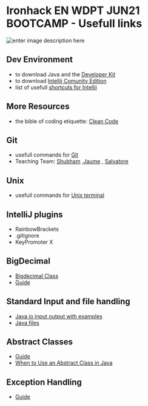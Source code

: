 # Ironhack EN WDPT JUN21 BOOTCAMP - Usefull links

![enter image description here](https://avatars.githubusercontent.com/u/54281267?s=280&v=4)

## Dev Environment



 - to download Java  and the [Developer Kit](https://www.oracle.com/java/technologies/javase-jdk11-downloads.html) 
 - to download [Intellij Comunity Edition](https://www.jetbrains.com/idea/download/#section=windows)
 - list of usefull [shortcuts for Intellij](https://resources.jetbrains.com/storage/products/intellij-idea/docs/IntelliJIDEA_ReferenceCard.pdf) 


## More Resources

- the bible of coding etiquette: [Clean Code](https://www.oreilly.com/library/view/clean-code-a/9780136083238/) 


## Git
- usefull commands for [Git](https://education.github.com/git-cheat-sheet-education.pdf)
- Teaching Team: [Shubham](https://github.com/shubham0794x) ,[Jaume](https://github.com/jaume-ironhack) , [Salvatore](https://github.com/scorsaro-ironhack)

## Unix
- usefull commands for [Unix terminal](https://www-users.york.ac.uk/~pjh503/commands.html)

## IntelliJ plugins
- RainbowBrackets
- .gitIgnore
- KeyPromoter X

## BigDecimal
- [Bigdecimal Class](https://www.geeksforgeeks.org/bigdecimal-class-java/)
- [Guide](https://www.tutorialspoint.com/java/math/java_math_bigdecimal.htm)

## Standard Input and file handling
- [Java io input output with examples](https://www.geeksforgeeks.org/java-io-input-output-in-java-with-examples/)
- [Java files](https://www.tutorialspoint.com/java/java_files_io.htm)

## Abstract Classes
- [Guide](https://www.geeksforgeeks.org/abstract-classes-in-java/)  
- [When to Use an Abstract Class in Java](https://www.tutorialspoint.com/when-to-use-an-abstract-class-and-when-to-use-an-interface-in-java)      

## Exception Handling
- [Guide](https://www.edureka.co/blog/java-exception-handling)
